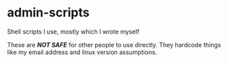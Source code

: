 # admin-scripts

Shell scripts I use, mostly which I wrote myself

These are ***NOT SAFE*** for other people to use directly.  They
hardcode things like my email address and linux version assumptions.

